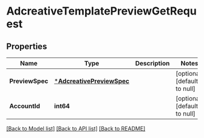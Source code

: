 # AdcreativeTemplatePreviewGetRequest

## Properties
Name | Type | Description | Notes
------------ | ------------- | ------------- | -------------
**PreviewSpec** | [***AdcreativePreviewSpec**](adcreative_preview_spec.md) |  | [optional] [default to null]
**AccountId** | **int64** |  | [optional] [default to null]

[[Back to Model list]](../README.md#documentation-for-models) [[Back to API list]](../README.md#documentation-for-api-endpoints) [[Back to README]](../README.md)


